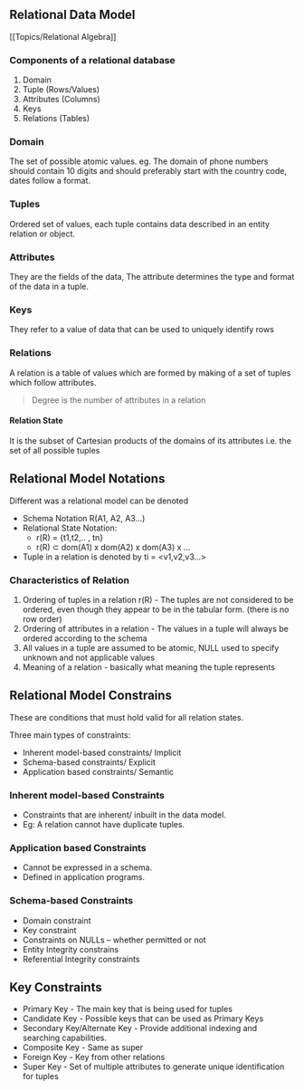 ## Relational Data Model
[[Topics/Relational Algebra]]

### Components of a relational database
1) Domain
2) Tuple (Rows/Values)
3) Attributes (Columns)
4) Keys
5) Relations (Tables)

### Domain
The set of possible atomic values. eg. The domain of phone numbers should contain 10 digits and should preferably start with the country code, dates follow a format.

### Tuples
Ordered set of values, each tuple contains data described in an entity relation or object.

### Attributes
They are the fields of the data, The attribute determines the type and format of the data in a tuple.

### Keys
They refer to a value of data that can be used to uniquely identify rows

### Relations
A relation is a table of values which are formed by making of a set of tuples which follow attributes.
>Degree is the number of attributes in a relation

#### Relation State
It is the subset of Cartesian products of the domains of its attributes
i.e. the set of all possible tuples

## Relational Model Notations
Different was a relational model can be denoted
- Schema Notation R(A1, A2, A3...)
- Relational State Notation:
	- r(R) = {t1,t2,.. , tn}
	- r(R) ⊂ dom(A1) ⅹ dom(A2) ⅹ dom(A3) ⅹ ...
- Tuple in a relation is denoted by ti = <v1,v2,v3...>

### Characteristics of Relation
1) Ordering of tuples in a relation r(R) -  The tuples are not considered to be ordered, even though they appear to be in the tabular form. (there is no row order)
2) Ordering of attributes in a relation - The values in a tuple will always be ordered according to the schema
3) All values in a tuple are assumed to be atomic, NULL used to specify unknown and not applicable values
4) Meaning of a relation - basically what meaning the tuple represents 

## Relational Model Constrains
These are conditions that must hold valid for all relation states.

Three main types of constraints: 
- Inherent model-based constraints/ Implicit
- Schema-based constraints/ Explicit
- Application based constraints/ Semantic

### Inherent model-based Constraints
- Constraints that are inherent/ inbuilt in the data model.
- Eg: A relation cannot have duplicate tuples.

### Application based Constraints
- Cannot be expressed in a schema.
- Defined in application programs.

### Schema-based Constraints
- Domain constraint
- Key constraint
- Constraints on NULLs – whether permitted or not
- Entity Integrity constrains
- Referential Integrity constraints

## Key Constraints
- Primary Key - The main key that is being used for tuples
- Candidate Key - Possible keys that can be used as Primary Keys
- Secondary Key/Alternate Key  - Provide additional indexing and searching capabilities.
- Composite Key - Same as super
- Foreign Key - Key from other relations
- Super Key - Set of multiple attributes to generate unique identification for tuples


